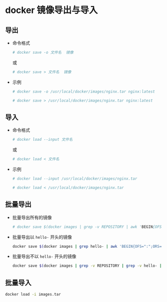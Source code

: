 # docker 镜像导出与导入

## 导出

- 命令格式

    ```bash
    # docker save -o 文件名  镜像
    ```
    或
    ```bash
    # docker save > 文件名  镜像
    ```

- 示例

    ```bash
    # docker save -o /usr/local/docker/images/nginx.tar nginx:latest
    ```
    ```bash
    # docker save > /usr/local/docker/images/nginx.tar nginx:latest
    ```

## 导入

- 命令格式

    ```bash
    # docker load --input 文件名
    ```
    或
    ```bash
    # docker load < 文件名
    ```

- 示例

    ```bash
    # docker load --input /usr/local/docker/images/nginx.tar
    ```
    ```bash
    # docker load < /usr/local/docker/images/nginx.tar
    ```

## 批量导出

- 批量导出所有的镜像
    ```bash
    # docker save $(docker images | grep -v REPOSITORY | awk 'BEGIN{OFS=":";ORS=" "}{print $1,$2}') -o images.tar
    ```

- 批量导出以 ```hello-``` 开头的镜像
    ```bash
    docker save $(docker images | grep hello- | awk 'BEGIN{OFS=":";ORS=" "}{print $1,$2}') -o images.tar
    ```

- 批量导出不以 ```hello-``` 开头的镜像
    ```bash
    docker save $(docker images | grep -v REPOSITORY | grep -v hello- | awk 'BEGIN{OFS=":";ORS=" "}{print $1,$2}') -o images.tar
    ```

## 批量导入

```bash
docker load -i images.tar
```
